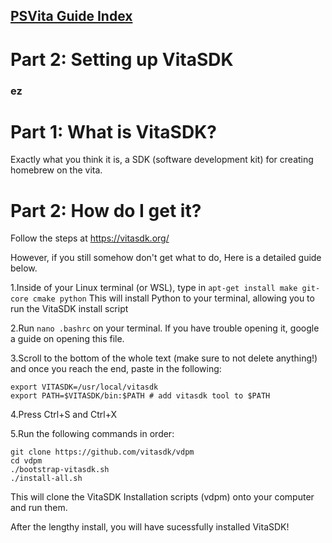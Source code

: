 ## [PSVita Guide Index](https://docs.pipewarp.co.uk/vita-docs)

# Part 2: Setting up VitaSDK
### ez


# Part 1: What is VitaSDK?
Exactly what you think it is, a SDK (software development kit) for creating homebrew on the vita. 

# Part 2: How do I get it?

Follow the steps at https://vitasdk.org/

However, if you still somehow don't get what to do, Here is a detailed guide below.

1.Inside of your Linux terminal (or WSL), type in ```apt-get install make git-core cmake python```
  This will install Python to your terminal, allowing you to run the VitaSDK install script
  

2.Run ```nano .bashrc``` on your terminal. If you have trouble opening it, google a guide on opening this file.

3.Scroll to the bottom of the whole text (make sure to not delete anything!) and once you reach the end, paste in the following:
```
export VITASDK=/usr/local/vitasdk
export PATH=$VITASDK/bin:$PATH # add vitasdk tool to $PATH
```

4.Press Ctrl+S and Ctrl+X

5.Run the following commands in order:
```
git clone https://github.com/vitasdk/vdpm
cd vdpm
./bootstrap-vitasdk.sh
./install-all.sh
```
This will clone the VitaSDK Installation scripts (vdpm) onto your computer and run them.

After the lengthy install, you will have sucessfully installed VitaSDK!
